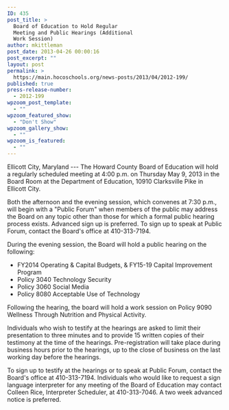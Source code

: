 ```yaml
---
ID: 435
post_title: >
  Board of Education to Hold Regular
  Meeting and Public Hearings (Additional
  Work Session)
author: mkittleman
post_date: 2013-04-26 00:00:16
post_excerpt: ""
layout: post
permalink: >
  https://main.hocoschools.org/news-posts/2013/04/2012-199/
published: true
press-release-number:
  - 2012-199
wpzoom_post_template:
  - ""
wpzoom_featured_show:
  - "Don't Show"
wpzoom_gallery_show:
  - ""
wpzoom_is_featured:
  - ""
---
```

Ellicott City, Maryland --- The Howard County Board of Education will hold a regularly scheduled meeting at 4:00 p.m. on Thursday May 9, 2013 in the Board Room at the Department of Education, 10910 Clarksville Pike in Ellicott City.

Both the afternoon and the evening session, which convenes at 7:30 p.m., will begin with a "Public Forum" when members of the public may address the Board on any topic other than those for which a formal public hearing process exists. Advanced sign up is preferred. To sign up to speak at Public Forum, contact the Board's office at 410-313-7194.

During the evening session, the Board will hold a public hearing on the following:
<ul>
	<li>FY2014 Operating &amp; Capital Budgets, &amp; FY15-19 Capital Improvement Program</li>
	<li>Policy 3040 Technology Security</li>
	<li>Policy 3060 Social Media</li>
	<li>Policy 8080 Acceptable Use of Technology</li>
</ul>
Following the hearing, the board will hold a work session on Policy 9090 Wellness Through Nutrition and Physical Activity.

Individuals who wish to testify at the hearings are asked to limit their presentation to three minutes and to provide 15 written copies of their testimony at the time of the hearings. Pre-registration will take place during business hours prior to the hearings, up to the close of business on the last working day before the hearings.

To sign up to testify at the hearings or to speak at Public Forum, contact the Board's office at 410-313-7194. Individuals who would like to request a sign language interpreter for any meeting of the Board of Education may contact Colleen Rice, Interpreter Scheduler, at 410-313-7046. A two week advanced notice is preferred.